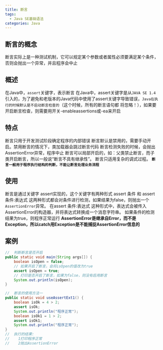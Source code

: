 ```yaml
---
title: 断言
tags:
  - Java SE基础语法
categories: Java
---
```


## 断言的概念
断言实际上是一种测试机制，它可以规定某个参数或者属性必须要满足某个条件，否则会抛出一个异常，并且程序会中止

## 概述
 在Java中，`assert`关键字，表示断言
 在Java中，assert关键字是从`JAVA SE 1.4` 引入的，为了避免和老版本的Java代码中使用了assert关键字导致错误，`Java在执行的时候默认是不启动断言检查的`（这个时候，所有的断言语句都 将忽略！），如果要开启断言检查，则需要用开关-enableassertions或-ea来开启
　　
## 特点
断言只用于开发测试阶段确定程序的内部错误
断言默认是禁用的，需要手动开启。禁用断言的情况下，类加载器会跳过断言代码
断言检测失败的时候，会抛出AssertionError异常，程序中止
断言可以局部开启的，如：父类禁止断言，而子类开启断言，所以一般说“断言不具有继承性”。
断言只适用复杂的调式过程。
**`断言一般用于程序执行结构的判断，不能让断言处理业务流程`**

## 使用

断言是通过关键字 assert实现的，这个关键字有两种形式
assert 条件 和 assert 条件:表达式
这两种形式都会对条件进行检测，如果结果为false，则抛出一个`AssertionError`异常。
在assert 条件:表达式 这种形式中，表达式会被传入AssertionError的构造器，并将表达式转换成一个消息字符串。
如果条件的检测结果为true，则程序正常运行
**AssertionError是继承自Error，而不是Exception，所以catch用Exception是不能捕捉AssertionError信息的**
## 案例

``` Java
//  判断断言是否开启
public static void main(String args[]) {
    boolean isOpen = false;
    // 如果开启了断言，会将isOpen的值改为true
    assert isOpen = true;
    // 打印是否开启了断言，如果为false，则没有启用断言
    System.out.println(isOpen);
}

//  断言的使用方法一
public static void useAssertExt1() {
    boolean isOk = 4 > 2;
    assert isOk;
    System.out.println("程序正常");
    boolean isOk1 = 1 > 2;
    assert isOk1;
    System.out.println("程序正常");
}
//  执行的结果:
//    1打印程序正常
//    2抛出AssertionError
 
```